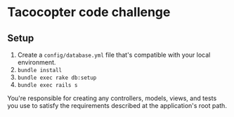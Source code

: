 # Tacocopter code challenge

## Setup
1. Create a `config/database.yml` file that's compatible with your local environment.
2. `bundle install`
3. `bundle exec rake db:setup`
4. `bundle exec rails s`

You're responsible for creating any controllers, models, views, and tests you use to satisfy the requirements described at the application's root path.
